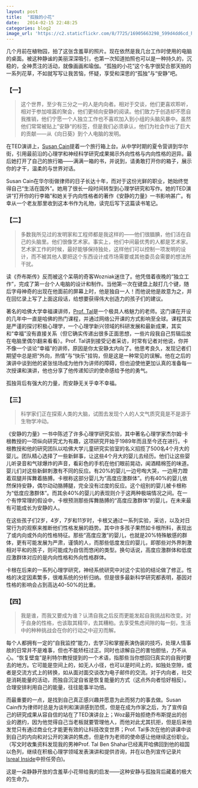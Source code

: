 ```yaml
---
layout: post
title:  "孤独的小花"
date:   2014-02-15 22:48:25
categories: blog2
image_url: 'https://c2.staticflickr.com/8/7725/16905663298_599d4dd6cd_h.jpg'
---
```


几个月前在植物园，拍了这张含羞草的照片。现在依然是我几台工作时使用的电脑的桌面。被这种静谧的美丽深深吸引，也第一次知道拍照也可以是一种持久的，沉稳的，全神贯注的活动，就像画画和瑜伽。“孤独的小花”这个名字很契合那天拍的一系列花草，不如就写写让我苦恼，怀疑，享受和深思的“孤独”与“安静”吧。

### 【一】

>这个世界，至少有三分之一的人是内向者。相对于交谈，他们更喜欢聆听，相对于参加喧嚣的聚会，他们更倾向安静的阅读。他们致力于创造却不愿自我推销，他们宁愿一个人独立工作也不喜欢加入到小组的头脑风暴中。虽然他们常常被贴上”安静“的标签，但是我们必须承认，他们为社会作出了巨大的贡献——从《向日葵》到个人电脑的发明。

在TED演讲上，[Susan Cain](http://www.ted.com/talks/susan_cain_the_power_of_introverts.html)提着一个旅行箱上台。从中学时期的夏令营讲到华尔街，引用最前沿的心理学和神经科学研究成果揭示外向性格与内向性格的迥异。最后她打开了自己的旅行箱——满满一箱的书，并说到，请勇敢打开你的箱子，展示你的才干，温柔的与世界对话。

Susan Cain在华尔街做律师的日子长达十年，而对于这份光鲜的职业，她始终觉得自己“生活在国外”。她用了很长一段时间转型到心理学研究和写作。她的TED演讲“打开你的行李箱”和她关于内向性格者的著作《安静的力量》一书影响甚广。有幸从一个老友那里收到这本书作为礼物，读完后写下这篇读书笔记。

### 【二】

>多数我所见过的发明家和工程师都是我这样的——他们很腼腆，他们活在自己的头脑里。他们很像艺术家。事实上，他们中间最优秀的人都是艺术家。艺术家工作的时候，最好能够保持独处，这样他们可以控制一项发明的设计，而不被其他人要把这个东西设计成市场需要或其他委员会需要的想法所干扰。

读《乔布斯传》反而被这个呆萌的奇客Wozniak迷住了。他凭借着夜晚的“独立工作”，完成了第一台个人电脑的设计和制作。当他第一次在键盘上敲打几个键，随后字母神奇的出现在他面前的屏幕上时，他是独自一人！而他说他是故意为之，并在回忆录上写了上面这段话，给想要获得伟大创造力的孩子们的建议。

著名的哈佛大学幸福课讲师，[Prof. Tal](http://www.talbenshahar.com/talbenshahar/Bio/About/)是一个极具人格魅力的老师。这门课在开设的几年中一直是哈佛的热门课程，并通过网络公开课的方式影响至全球。课程其实是严谨的探讨积极心理学，一个心理学新兴领域的科研发展和最新成果，其实和“幸福”没有直接关系（但它确实传递出很多正面思想，一些片段我自己剪辑后放在电脑里偶尔翻来看看）。Prof. Tal讲到接受记者采访，时常有记者对他说，你并不像一个谈论“幸福”的讲师，原因是你太安静太内向了。他思考良久，发现记者们期望中总是把“外向，热情”与“快乐"挂钩，但是这是一种常见的误解。他在之后的演讲中谈到他的紧张怯场成为他作为讲师的障碍，但也迫使他更加认真的准备每一次授课和演讲，他也分享了他传递知识的使命感给予他的勇气。

孤独背后有强大的力量，而安静无关乎幸不幸福。

### 【三】

>科学家们正在探索人类的大脑，试图去发现个人的人文气质究竟是不是源于生物学冲动。

《安静的力量》一书中陈述了许多心理学研究实验，其中著名心理学家杰尔姆·卡根教授的一项纵向研究尤为有趣，这项研究开始于1989年而且至今还在进行。卡根教授和他的研究团队以哈佛大学儿童研究实验室的名义招揽了500名4个月大的婴儿。团队精心选择了一些新鲜事，让这些4个月大的婴儿去经历。他们让这些婴儿听录音和气球爆炸的声音，看彩色的手机在他们眼前晃动，闻酒精棉签的味道。婴儿们对这些新鲜刺激有不同的反应。有20%的婴儿一边号啕大哭，一边用力蹬着双腿并挥舞着胳膊。卡根称这部分婴儿为“高度应激群体”。约有40%的婴儿依然保持安静，偶尔动动胳膊腿，完全没有过度的反应。这个组别的婴儿被卡根称为“低度应激群体”。而其余40%的婴儿的表现则介于这两种极端情况之间。在一个有悖常理的假设中，卡根预测那些挥舞胳膊的“高度应激群体”的婴儿，在未来最有可能成长为安静的人。

在这些孩子们2岁，4岁，7岁和11岁时，卡根又通过一系列实验，采访，以及对日常行为的观察来推断他们性格发展的趋势。其中许多孩子果然如卡根所料，表现出了或内向或外向的性格特征。那些“高度应激”的婴儿，也就是20%特殊敏感的群体，更有可能发展为严肃，谨慎的人，而那些低度发应的婴儿，即那些对外界刺激相对平和的孩子，则可能成为自信而悠闲的类型。换句话说，高度应激群体和低度应激群体对应的是内向性格和外向性格群体。

卡根在后来的一系列心理学研究，神经系统研究中对这个实验的结论做了修正。性格的决定因素繁多，很难系统的分析归纳。但是很多最新科学研究都表明，基因对性格的影响会占到高达40-50%的比重。

### 【四】

>我是谁，而我又要成为谁？认清自我之后反而更能发起自我挑战和改变。对于自身的性格，也该取其精华，去其糟粕。去享受焦虑间隙的每一刻，生活中的种种挑战会在你的行动之中迎刃而解。

每个人都拥有一定的“自我监控”能力，去学习和掌握表演伪装的技巧，处理人情事故的日常并不是难事，但也不能矫枉过正。同时也谅解自己的害怕胆怯，力不从心。“恢复壁龛”是利特尔教授提到的一个术语，指那些当你想回归真实的自我时要去的地方。它可能是空间上的，如无人小径，也可以是时间上的，如独处空隙，或者是交流方式上的转换，如从面对面交谈改为电子邮件的交流。对于内向者，社交是消耗能量的活动，而独自沉淀自省是恢复能量的方式（这点外向者恰好相反）。合理安排利用自己的能量，往往能事半功倍。

而最重要的一点，是找到自己真正感兴趣并愿意为此而努力的事去做。Susan Cain作为律师时总是为谈判和演讲感到恐慌，但是在成为作家之后，为了宣传自己的研究成果从容自信的站在了TED演讲台上；Woz最开始拒绝乔布斯提出的创业的邀约，因为他觉得自己当老板就要管理他人，而他对此尤其抗拒，但是后来他发觉只有通过商业化才能更有效的让科技改变世界；Prof. Tal多次在他的讲课中谈到自己的内向和对公开的演讲的焦虑，但是作为老师的使命感让他继续这份职业。 （写文时收集资料发现我的男神Prof. Tal Ben Shahar已经离开哈佛回到他的祖国以色列，继续在积极心理学领域发表演讲和提供咨询，并在以色列宣传记录片[Isreal Inside](http://www.israelinsidethemovie.com/)中担任旁白)。


这是一朵静静开放的含羞草小花带给我的启发——这种安静与孤独背后藏着的极大的生命力。